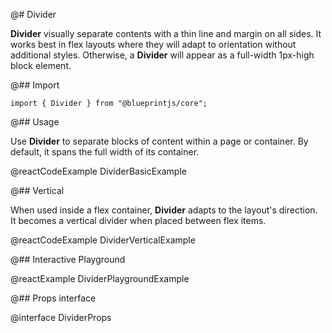 @# Divider

**Divider** visually separate contents with a thin line and margin on all sides.
It works best in flex layouts where they will adapt to orientation without
additional styles. Otherwise, a **Divider** will appear as a full-width 1px-high block element.

@## Import

```tsx
import { Divider } from "@blueprintjs/core";
```

@## Usage

Use **Divider** to separate blocks of content within a page or container. By default, it spans the full width of its container.

@reactCodeExample DividerBasicExample

@## Vertical

When used inside a flex container, **Divider** adapts to the layout's direction. It becomes a vertical divider when placed between flex items.

@reactCodeExample DividerVerticalExample

@## Interactive Playground

@reactExample DividerPlaygroundExample

@## Props interface

@interface DividerProps
